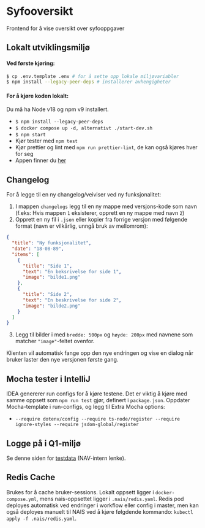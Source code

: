 # Syfooversikt

Frontend for å vise oversikt over syfooppgaver

## Lokalt utviklingsmiljø

#### Ved første kjøring:

```sh
$ cp .env.template .env # for å sette opp lokale miljøvariabler
$ npm install --legacy-peer-deps # installerer avhengigheter
```

#### For å kjøre koden lokalt:

Du må ha Node v18 og npm v9 installert.

- `$ npm install --legacy-peer-deps`
- `$ docker compose up -d, alternativt ./start-dev.sh`
- `$ npm start`
- Kjør tester med `npm test`
- Kjør prettier og lint med `npm run prettier-lint`, de kan også kjøres hver for seg
- Appen finner du [her](http://localhost:8080/minoversikt)

## Changelog

For å legge til en ny changelog/veiviser ved ny funksjonalitet:

1. I mappen `changelogs` legg til en ny mappe med versjons-kode som navn (f.eks: Hvis mappen `1` eksisterer, opprett en ny mappe med navn `2`)
2. Opprett en ny fil i `.json` eller kopier fra forrige versjon med følgende format (navn er vilkårlig, unngå bruk av mellomrom):

```json
{
  "title": "Ny funksjonalitet",
  "date": "18-08-89",
  "items": [
    {
      "title": "Side 1",
      "text": "En beksrivelse for side 1",
      "image": "bilde1.png"
    },
    {
      "title": "Side 2",
      "text": "En beskrivelse for side 2",
      "image": "bilde2.png"
    }
  ]
}
```

3. Legg til bilder i med `bredde: 500px` og `høyde: 200px` med navnene som matcher `"image"`-feltet ovenfor.

Klienten vil automatisk fange opp den nye endringen og vise en dialog når bruker laster den nye versjonen første gang.

## Mocha tester i IntelliJ

IDEA genererer run configs for å kjøre testene. Det er viktig å kjøre med samme oppsett som `npm run test` gjør, definert i `package.json`.
Oppdater Mocha-template i run-configs, og legg til Extra Mocha options:

- `--require dotenv/config --require ts-node/register --require ignore-styles --require jsdom-global/register`

## Logge på i Q1-miljø

Se denne siden for [testdata](https://confluence.adeo.no/pages/viewpage.action?pageId=228580060) (NAV-intern lenke).

## Redis Cache

Brukes for å cache bruker-sessions.
Lokalt oppsett ligger i `docker-compose.yml`, mens nais-oppsettet ligger i `.nais/redis.yaml`.
Redis pod deployes automatisk ved endringer i workflow eller config i master,
men kan også deployes manuelt til NAIS ved å kjøre følgdende kommando: `kubectl apply -f .nais/redis.yaml`.
